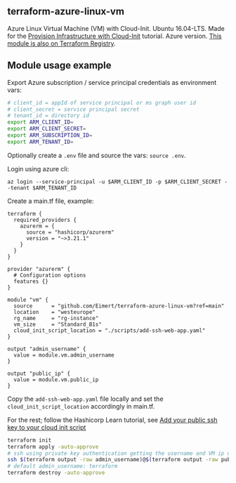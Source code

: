 ## terraform-azure-linux-vm

Azure Linux Virtual Machine (VM) with Cloud-Init. Ubuntu 16.04-LTS. Made for the [Provision Infrastructure with Cloud-Init](https://learn.hashicorp.com/tutorials/terraform/cloud-init) tutorial. Azure version. [This module is also on Terraform Registry](https://registry.terraform.io/modules/Eimert/linux-vm/azure/1.0.0).

## Module usage example

Export Azure subscription / service principal credentials as environment vars:
```bash
# client_id = appId of service principal or ms graph user id
# client_secret = service principal secret
# tenant_id = directory id
export ARM_CLIENT_ID=
export ARM_CLIENT_SECRET=
export ARM_SUBSCRIPTION_ID=
export ARM_TENANT_ID=
```
Optionally create a `.env` file and source the vars: `source .env`.

Login using azure cli: 
```
az login --service-principal -u $ARM_CLIENT_ID -p $ARM_CLIENT_SECRET --tenant $ARM_TENANT_ID
```

Create a main.tf file, example:
```
terraform {
  required_providers {
    azurerm = {
      source = "hashicorp/azurerm"
      version = "~>3.21.1"
    }
  }
}

provider "azurerm" {
  # Configuration options
  features {}
}

module "vm" {
  source      = "github.com/Eimert/terraform-azure-linux-vm?ref=main"
  location    = "westeurope"
  rg_name     = "rg-instance"
  vm_size     = "Standard_B1s"
  cloud_init_script_location = "./scripts/add-ssh-web-app.yaml"
}

output "admin_username" {
  value = module.vm.admin_username
}

output "public_ip" {
  value = module.vm.public_ip
}
```
Copy the `add-ssh-web-app.yaml` file locally and set the `cloud_init_script_location` accordingly in main.tf.

For the rest; follow the Hashicorp Learn tutorial, see [Add your public ssh key to your cloud init script](https://learn.hashicorp.com/tutorials/terraform/cloud-init#add-your-public-ssh-key-to-your-cloud-init-script)


```bash
terraform init
terraform apply -auto-approve
# ssh using private key authentication getting the username and VM ip using terraform output
ssh $(terraform output -raw admin_username)@$(terraform output -raw public_ip)
# default admin_username: terraform
terraform destroy -auto-approve
```